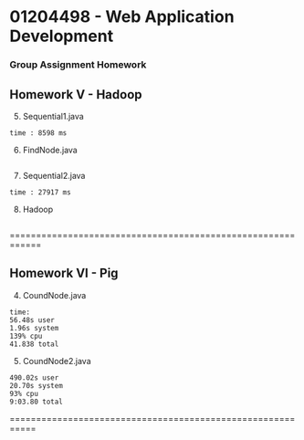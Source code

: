 # 01204498 - Web Application Development

### Group Assignment Homework


## Homework V - Hadoop

5) Sequential1.java

```
time : 8598 ms
```

6) FindNode.java

```

```

7) Sequential2.java

```
time : 27917 ms
```

8) Hadoop

```

```

============================================================

## Homework VI - Pig

4) CoundNode.java

```
time:
56.48s user 
1.96s system 
139% cpu 
41.838 total
```

5) CoundNode2.java

```
490.02s user 
20.70s system 
93% cpu 
9:03.80 total
```

===========================================================